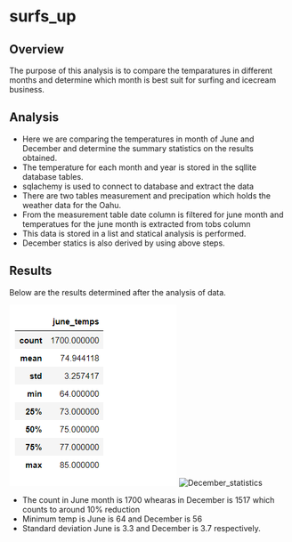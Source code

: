 # surfs_up

## Overview

The purpose of this analysis is to compare the temparatures in different months and determine which month is best suit for surfing and icecream business.

## Analysis

- Here we are comparing the temperatures in month of June and December and determine the summary statistics on  the results obtained.
- The temperature for each month and year is stored in the sqllite database tables.
- sqlachemy is used to connect to database and extract the data
- There are two tables measurement and precipation which holds the weather data for the Oahu.
- From the measurement table date column is filtered for june month and temperatues for the june month is extracted from tobs column
- This data is stored in a list and statical analysis is performed.
- December statics is also derived by using above steps.

## Results

Below are the results determined after the analysis of data.

![June_statistics](Resources/June_statistics.png)       ![December_statistics](Resources/December_statistics.pngDecember_statistics.png)

- The count in June month is 1700 whearas in December is 1517 which counts to around 10% reduction
- Minimum temp is June is 64 and December is 56
- Standard deviation June is 3.3 and December is 3.7  respectively.

